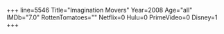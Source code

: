 +++
line=5546
Title="Imagination Movers"
Year=2008
Age="all"
IMDb="7.0"
RottenTomatoes=""
Netflix=0
Hulu=0
PrimeVideo=0
Disney=1
+++

